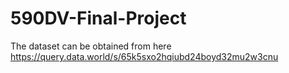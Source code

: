 # 590DV-Final-Project
The dataset can be obtained from here https://query.data.world/s/65k5sxo2hqiubd24boyd32mu2w3cnu
